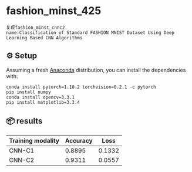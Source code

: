 # fashion_minst_425
    复现fashion_minst_cnnc2
    name:Classification of Standard FASHION MNIST Dataset Using Deep Learning Based CNN Algorithms

## ⚙️ Setup

Assuming a fresh [Anaconda](https://www.anaconda.com/download/) distribution, you can install the dependencies with:
```shell
conda install pytorch=1.10.2 torchvision=0.2.1 -c pytorch
pip install numpy
conda install opencv=3.3.1   
pip install matplotlib=3.3.4
```
## 📦 results


| Training modality | Accuracy    | Loss | 
|-------------------|-------------|-----------------|
| CNN-C1            | 0.8895      | 0.1332          |           
| CNN-C2            | 0.9311      | 0.0557          |       


